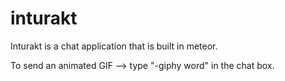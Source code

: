 # inturakt

Inturakt is a chat application that is built in meteor.

To send an animated GIF  --> type "-giphy word" in the chat box.

